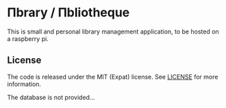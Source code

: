 # Πbrary / Πbliotheque

This is small and personal library management application, to be hosted on a raspberry pi.


## License

The code is released under the MIT (Expat) license. See [LICENSE](LICENSE) for more information.

The database is not provided...

